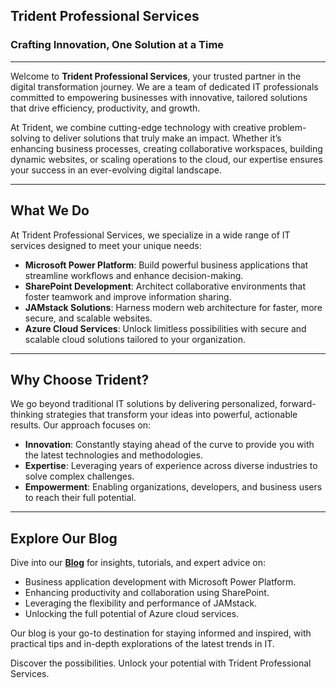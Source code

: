  ## Trident Professional Services  
 ### Crafting Innovation, One Solution at a Time
  ---

Welcome to **Trident Professional Services**, your trusted partner in the digital transformation journey. We are a team of dedicated IT professionals committed to empowering businesses with innovative, tailored solutions that drive efficiency, productivity, and growth.

At Trident, we combine cutting-edge technology with creative problem-solving to deliver solutions that truly make an impact. Whether it’s enhancing business processes, creating collaborative workspaces, building dynamic websites, or scaling operations to the cloud, our expertise ensures your success in an ever-evolving digital landscape.

---

## What We Do

At Trident Professional Services, we specialize in a wide range of IT services designed to meet your unique needs:

- **Microsoft Power Platform**: Build powerful business applications that streamline workflows and enhance decision-making.  
- **SharePoint Development**: Architect collaborative environments that foster teamwork and improve information sharing.  
- **JAMstack Solutions**: Harness modern web architecture for faster, more secure, and scalable websites.  
- **Azure Cloud Services**: Unlock limitless possibilities with secure and scalable cloud solutions tailored to your organization.  

---

## Why Choose Trident?

We go beyond traditional IT solutions by delivering personalized, forward-thinking strategies that transform your ideas into powerful, actionable results. Our approach focuses on:

- **Innovation**: Constantly staying ahead of the curve to provide you with the latest technologies and methodologies.  
- **Expertise**: Leveraging years of experience across diverse industries to solve complex challenges.  
- **Empowerment**: Enabling organizations, developers, and business users to reach their full potential.  

---

## Explore Our Blog

Dive into our [**Blog**](blog.md) for insights, tutorials, and expert advice on:

- Business application development with Microsoft Power Platform.  
- Enhancing productivity and collaboration using SharePoint.  
- Leveraging the flexibility and performance of JAMstack.  
- Unlocking the full potential of Azure cloud services.  

Our blog is your go-to destination for staying informed and inspired, with practical tips and in-depth explorations of the latest trends in IT.

Discover the possibilities. Unlock your potential with Trident Professional Services.
